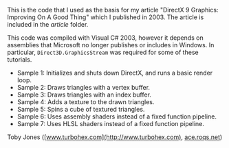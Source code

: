 This is the code that I used as the basis for my article "DirectX 9 Graphics\:
Improving On A Good Thing" which I published in 2003. The article is included
in the _article_ folder.

This code was compiled with Visual C# 2003, however it depends on assemblies
that Microsoft no longer publishes or includes in Windows. In particular,
`Direct3D.GraphicsStream` was required for some of these tutorials.

* Sample 1: Initializes and shuts down DirectX, and runs a basic render loop.
* Sample 2: Draws triangles with a vertex buffer.
* Sample 3: Draws triangles with an index buffer.
* Sample 4: Adds a texture to the drawn triangles.
* Sample 5: Spins a cube of textured triangles.
* Sample 6: Uses assembly shaders instead of a fixed function pipeline.
* Sample 7: Uses HLSL shaders instead of a fixed function pipeline.

Toby Jones \([www.turbohex.com](http://www.turbohex.com), [ace.roqs.net](http://ace.roqs.net)\)

